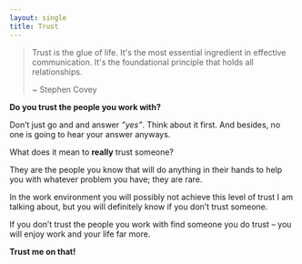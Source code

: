 ```yaml
---
layout: single
title: Trust
---
```


> Trust is the glue of life. It's the most essential ingredient
> in effective communication. It's the foundational principle
> that holds all relationships.
> 
> \~ Stephen Covey

**Do you trust the people you work with?**

Don’t just go and and answer _”yes”_. Think about it first. And besides, no one is going to hear your answer anyways.

What does it mean to **really** trust someone?

They are the people you know that will do anything in their hands to help you with whatever problem you have; they are rare.

In the work environment you will possibly not achieve this level of trust I am talking about, but you will definitely know if you don’t trust someone.

If you don’t trust the people you work with find someone you do trust – you will enjoy work and your life far more.

**Trust me on that!**